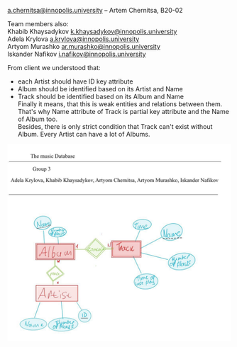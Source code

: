 a.chernitsa@innopolis.university – Artem Chernitsa, B20-02

Team members also:  
Khabib Khaysadykov k.khaysadykov@innopolis.university  
Adela Krylova a.krylova@innopolis.university  
Artyom Murashko ar.murashko@innopolis.university  
Iskander Nafikov i.nafikov@innopolis.university  

From client we understood that:
   + each Artist should have ID key attribute 
   + Album should be identified based on its Artist and Name
   + Track should be identified based on its Album and Name  
Finally it means, that this is weak entities and relations between them. That's why Name attribute of Track is partial key attribute and the Name of Album too.  
Besides, there is only strict condition that Track can't exist without Album. Every Artist can have a lot of Albums.

![](scheme.jpeg)
